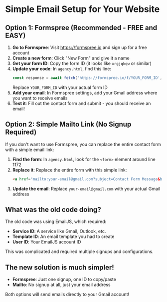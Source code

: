 # Simple Email Setup for Your Website

## Option 1: Formspree (Recommended - FREE and EASY)

1. **Go to Formspree**: Visit https://formspree.io and sign up for a free account
2. **Create a new form**: Click "New Form" and give it a name
3. **Get your form ID**: Copy the form ID (it looks like `xrgjqkqw` or similar)
4. **Update your code**: In `agency.html`, find this line:
   ```javascript
   const response = await fetch('https://formspree.io/f/YOUR_FORM_ID', {
   ```
   Replace `YOUR_FORM_ID` with your actual form ID
5. **Add your email**: In Formspree settings, add your Gmail address where you want to receive emails
6. **Test it**: Fill out the contact form and submit - you should receive an email!

## Option 2: Simple Mailto Link (No Signup Required)

If you don't want to use Formspree, you can replace the entire contact form with a simple email link:

1. **Find the form**: In `agency.html`, look for the `<form>` element around line 1172
2. **Replace it**: Replace the entire form with this simple link:
   ```html
   <a href="mailto:your-email@gmail.com?subject=Contact Form Message&body=Name: [Name]%0D%0AEmail: [Email]%0D%0APhone: [Phone]%0D%0AMessage: [Message]" class="submit-btn">Send Email</a>
   ```
3. **Update the email**: Replace `your-email@gmail.com` with your actual Gmail address

## What was the old code doing?

The old code was using EmailJS, which required:
- **Service ID**: A service like Gmail, Outlook, etc.
- **Template ID**: An email template you had to create
- **User ID**: Your EmailJS account ID

This was complicated and required multiple signups and configurations.

## The new solution is much simpler!

- **Formspree**: Just one signup, one ID to copy/paste
- **Mailto**: No signup at all, just your email address

Both options will send emails directly to your Gmail account!
